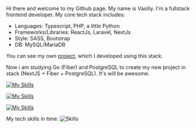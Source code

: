 Hi there and welcome to my Github page. My name is Vasiliy. I'm a fullstack frontend developer. My core tech stack includes:
- Languages: Typescript, PHP, a little Python
- Frameworks/Libraries: ReactJs, Laravel, NextJs
- Style: SASS, Bootstrap
- DB: MySQL/MariaDB

You can see my own [project](https://magistral-perm.ru), which I developed using this stack.

Now i am studying Go (Fiber) and PostgreSQL to create my new project in stack (NextJS + Fiber + PostgreSQL). It's will be awesome.

[![My Skills](https://skillicons.dev/icons?i=js,ts,php,css,sass,nodejs,python,go)](https://skillicons.dev)

[![My Skills](https://skillicons.dev/icons?i=laravel,nextjs,mysql,bootstrap,nodejs,postgres,vite,webpack,vitest,jest)](https://skillicons.dev)

[![My Skills](https://skillicons.dev/icons?i=phpstorm,webstorm,neovim,obsidian,postman)](https://skillicons.dev)

My tech skills in time:
![Skills](https://cr-skills-chart-widget.azurewebsites.net/api/api?username=lx4777)

